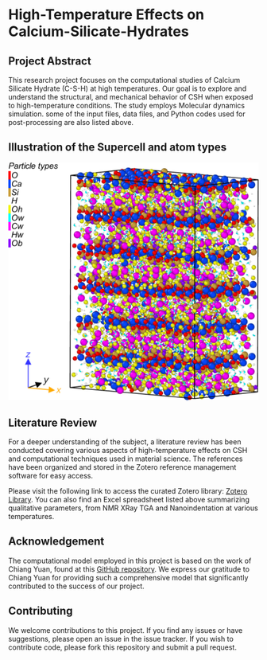 # High-Temperature Effects on Calcium-Silicate-Hydrates

## Project Abstract
This research project focuses on the computational studies of Calcium Silicate Hydrate (C-S-H) at high temperatures. Our goal is to explore and understand the structural, and mechanical behavior of CSH when exposed to high-temperature conditions. The study employs Molecular dynamics simulation. some of the input files, data files, and Python codes used for post-processing are also listed above.

## Illustration of the Supercell and atom types

![Project Illustration](images/Description.png)


## Literature Review
For a deeper understanding of the subject, a literature review has been conducted covering various aspects of high-temperature effects on CSH and computational techniques used in material science. The references have been organized and stored in the Zotero reference management software for easy access.

Please visit the following link to access the curated Zotero library: [Zotero Library](https://www.zotero.org/groups/5014044/csh_at_high_temperature/library).
You can also find an Excel spreadsheet listed above summarizing qualitative parameters, from NMR XRay TGA and Nanoindentation at various temperatures.  

## Acknowledgement

The computational model employed in this project is based on the work of Chiang Yuan, found at this [GitHub repository](https://github.com/chiang-yuan/csh4lmp). We express our gratitude to Chiang Yuan for providing such a comprehensive model that significantly contributed to the success of our project.


## Contributing
We welcome contributions to this project. If you find any issues or have suggestions, please open an issue in the issue tracker. If you wish to contribute code, please fork this repository and submit a pull request.


